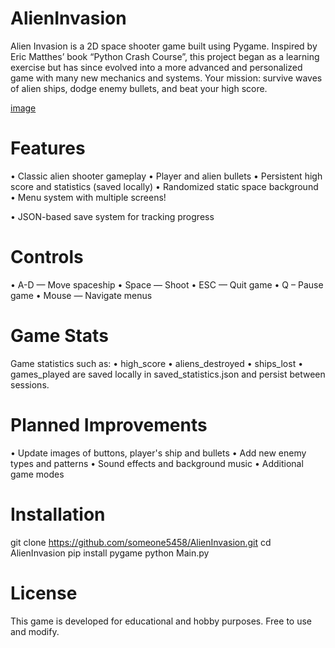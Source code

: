 # AlienInvasion
Alien Invasion is a 2D space shooter game built using Pygame. Inspired by Eric Matthes’ book “Python Crash Course”, this project began as a learning exercise but has since evolved into a more advanced and personalized game with many new mechanics and systems.
Your mission: survive waves of alien ships, dodge enemy bullets, and beat your high score.

[image](https://github.com/user-attachments/assets/d49e9e8b-1e28-49bf-86db-fd4f2c99e454)

# Features
•	Classic alien shooter gameplay
•	Player and alien bullets
•	Persistent high score and statistics (saved locally)
•	Randomized static space background
•	Menu system with multiple screens!

•	JSON-based save system for tracking progress

# Controls
•	A-D — Move spaceship
•	Space — Shoot
•	ESC — Quit game
•	Q – Pause game
•	Mouse — Navigate menus


# Game Stats
Game statistics such as:
•	high_score
•	aliens_destroyed
•	ships_lost
•	games_played
are saved locally in saved_statistics.json and persist between sessions.

# Planned Improvements
•	Update images of buttons, player's ship and bullets
•	Add new enemy types and patterns
•	Sound effects and background music
•	Additional game modes 

# Installation
git clone https://github.com/someone5458/AlienInvasion.git
cd AlienInvasion
pip install pygame
python Main.py

# License
This game is developed for educational and hobby purposes. Free to use and modify.
